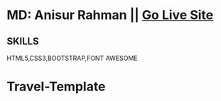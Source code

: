 
# MD: Anisur Rahman || [Go Live Site](https://travel-template-design.netlify.app/)
## SKILLS
HTML5,CSS3,BOOTSTRAP,FONT AWESOME

# Travel-Template

